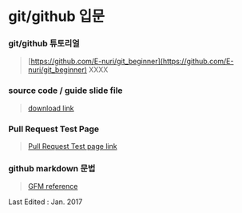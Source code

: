 # git/github 입문

### git/github 튜토리얼
>[https://github.com/E-nuri/git_beginner](https://github.com/E-nuri/git_beginner)
XXXX
### source code / guide slide file
>[download link](https://goo.gl/Gq51j5)

### Pull Request Test Page
>[Pull Request Test page link](https://e-nuri.github.io/git_beginner/)

### github markdown 문법
>[GFM reference](https://guides.github.com/features/mastering-markdown/)


Last Edited : Jan. 2017
